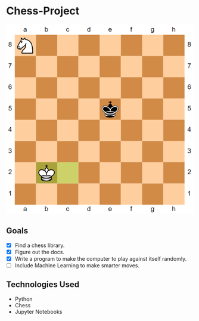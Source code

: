 # Chess-Project

![chess](/Pics/chess_3.PNG)

## Goals

- [x] Find a chess library.
- [x] Figure out the docs.
- [x] Write a program to make the computer to play against itself randomly.
- [ ] Include Machine Learning to make smarter moves.

## Technologies Used 
* Python
* Chess
* Jupyter Notebooks

